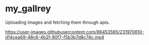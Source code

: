 # my_gallrey

Uploading Images and fetching them through apis.



https://user-images.githubusercontent.com/86453565/231970810-d14cea69-48c6-4b2f-80f7-f5b3b7d8c74c.mp4

